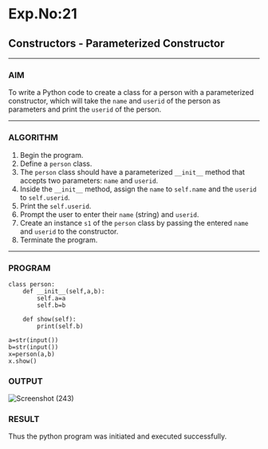 # Exp.No:21  
## Constructors - Parameterized Constructor

---

### AIM  
To write a Python code to create a class for a person with a parameterized constructor, which will take the `name` and `userid` of the person as parameters and print the `userid` of the person.

---

### ALGORITHM

1. Begin the program.  
2. Define a `person` class.  
3. The `person` class should have a parameterized `__init__` method that accepts two parameters: `name` and `userid`.  
4. Inside the `__init__` method, assign the `name` to `self.name` and the `userid` to `self.userid`.  
5. Print the `self.userid`.  
6. Prompt the user to enter their `name` (string) and `userid`.  
7. Create an instance `s1` of the `person` class by passing the entered `name` and `userid` to the constructor.  
8. Terminate the program.

---

### PROGRAM

```
class person:
    def __init__(self,a,b):
        self.a=a
        self.b=b
        
    def show(self):
        print(self.b)
        
a=str(input())
b=str(input())
x=person(a,b)
x.show()
```

### OUTPUT
![Screenshot (243)](https://github.com/user-attachments/assets/acd9964a-75a3-489b-a452-849dd14dc345)

### RESULT
Thus the python program was initiated and executed successfully.

